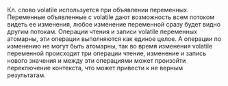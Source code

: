 Кл. слово volatile используется при объявлении переменных. Переменные объявленные с volatile дают возможность всем потоком видеть ее изменения, любое изменение переменной сразу будет видно другим потокам. 
Операции чтения и записи volatile переменных атомарны, эти операции выполняются как единое целое. А операции по изменению не могут быть атомарны, так во время изменения volatile переменной происходит три операции чтение, изменение и запись нового значения и между эти операциями может произойти переключение контекста, что может привести к не верным результатам. 